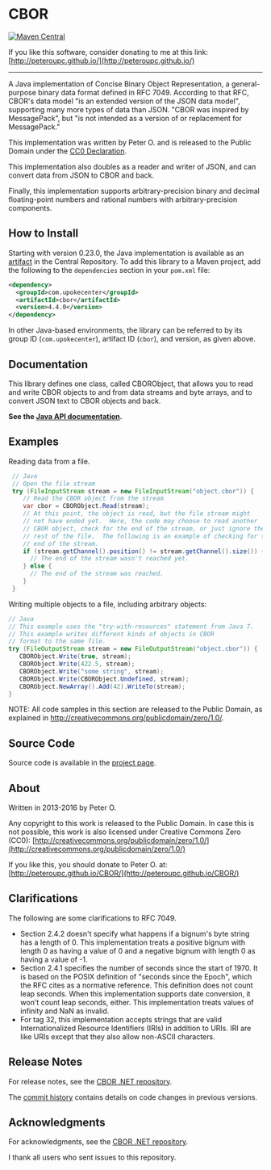 CBOR
====

[![Maven Central](https://img.shields.io/maven-central/v/com.upokecenter/cbor.svg?style=plastic)](https://search.maven.org/#search|ga|1|g%3A%22com.upokecenter%22%20AND%20a%3A%22cbor%22)

If you like this software, consider donating to me at this link: [http://peteroupc.github.io/](http://peteroupc.github.io/)

----

A Java implementation of Concise Binary Object Representation, a general-purpose binary data format defined in RFC 7049. According to that RFC, CBOR's data model "is an extended version of the JSON data model", supporting many more types of data than JSON. "CBOR was inspired by MessagePack", but "is not intended as a version of or replacement for MessagePack."

This implementation was written by Peter O. and is released to the Public Domain under the [CC0 Declaration](http://creativecommons.org/publicdomain/zero/1.0/).

This implementation also doubles as a reader and writer of JSON, and can convert data from JSON to CBOR and back.

Finally, this implementation supports arbitrary-precision binary and decimal floating-point numbers and rational numbers with arbitrary-precision components.

How to Install
---------
Starting with version 0.23.0, the Java implementation is available
as an [artifact](https://search.maven.org/#search|ga|1|g%3A%22com.upokecenter%22%20AND%20a%3A%22cbor%22) in the Central Repository. To add this library to a Maven
project, add the following to the `dependencies` section in your `pom.xml` file:

```xml
<dependency>
  <groupId>com.upokecenter</groupId>
  <artifactId>cbor</artifactId>
  <version>4.4.0</version>
</dependency>
```

In other Java-based environments, the library can be referred to by its
group ID (`com.upokecenter`), artifact ID (`cbor`), and version, as given above.

Documentation
------------

This library defines one class, called CBORObject, that allows you to read and
write CBOR objects to and from data streams and byte arrays, and to convert JSON
text to CBOR objects and back.

**See the [Java API documentation](https://peteroupc.github.io/CBOR/api/).**

Examples
----------

Reading data from a file.

```java
 // Java
 // Open the file stream
 try (FileInputStream stream = new FileInputStream("object.cbor")) {
    // Read the CBOR object from the stream
    var cbor = CBORObject.Read(stream);
    // At this point, the object is read, but the file stream might
    // not have ended yet.  Here, the code may choose to read another
    // CBOR object, check for the end of the stream, or just ignore the
    // rest of the file.  The following is an example of checking for the
    // end of the stream.
    if (stream.getChannel().position() != stream.getChannel().size()) {
      // The end of the stream wasn't reached yet.
    } else {
      // The end of the stream was reached.
    }
 }
```

Writing multiple objects to a file, including arbitrary objects:

```java
// Java
// This example uses the "try-with-resources" statement from Java 7.
// This example writes different kinds of objects in CBOR
// format to the same file.
try (FileOutputStream stream = new FileOutputStream("object.cbor")) {
   CBORObject.Write(true, stream);
   CBORObject.Write(422.5, stream);
   CBORObject.Write("some string", stream);
   CBORObject.Write(CBORObject.Undefined, stream);
   CBORObject.NewArray().Add(42).WriteTo(stream);
}
```

NOTE: All code samples in this section are released to the Public Domain,
as explained in <http://creativecommons.org/publicdomain/zero/1.0/>.

Source Code
---------
Source code is available in the [project page](https://github.com/peteroupc/CBOR-Java).

About
-----------

Written in 2013-2016 by Peter O.

Any copyright to this work is released to the Public Domain.
In case this is not possible, this work is also
licensed under Creative Commons Zero (CC0):
[http://creativecommons.org/publicdomain/zero/1.0/](http://creativecommons.org/publicdomain/zero/1.0/)

If you like this, you should donate to Peter O.
at: [http://peteroupc.github.io/CBOR/](http://peteroupc.github.io/CBOR/)

Clarifications
------------------

The following are some clarifications to RFC 7049.

* Section 2.4.2 doesn't specify what happens if a bignum's byte
  string has a length of 0.  This implementation treats a positive
  bignum with length 0 as having a value of 0 and a negative
  bignum with length 0 as having a value of -1.
* Section 2.4.1 specifies the number of seconds since the start of 1970.  It is
  based on the POSIX definition of "seconds since the Epoch", which
  the RFC cites as a normative reference.  This definition does not
  count leap seconds.  When this implementation supports date
  conversion, it won't count leap seconds, either.  This implementation
  treats values of infinity and NaN as invalid.
* For tag 32, this implementation accepts strings that are valid
  Internationalized Resource Identifiers (IRIs) in addition to URIs.
  IRI are like URIs except that they also allow non-ASCII characters.

Release Notes
-----------
For release notes, see the [CBOR .NET repository](https://github.com/peteroupc/CBOR).

The [commit history](https://github.com/peteroupc/CBOR-Java/commits/master)
contains details on code changes in previous versions.

Acknowledgments
-----------
For acknowledgments, see the [CBOR .NET repository](https://github.com/peteroupc/CBOR).

I thank all users who sent issues to this repository.
